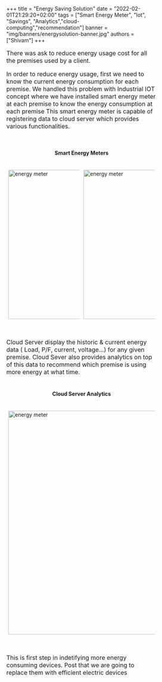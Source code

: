 +++
title = "Energy Saving Solution"
date = "2022-02-01T21:29:20+02:00"
tags = ["Smart Energy Meter", "Iot", "Savings", "Analytics","cloud-computing","recommendation"]
banner = "img/banners/energysolution-banner.jpg"
authors = ["Shivam"]
+++

<p style="font-size:16px">
There was ask to reduce energy usage cost for all the premises used by a client.

<p style="font-size:16px">
In order to reduce energy usage, first we need to know the current energy consumption for each premise.
We handled this problem with Industrial IOT concept where we have installed smart energy meter at each premise to know the energy consumption at each premise 
This smart energy meter is capable of registering data to cloud server which provides various functionalities. 

</p>
<br/>

<style>
* {
  box-sizing: border-box;
}

.row {
  display: flex;
}

/* Create three equal columns that sits next to each other */
.column {
  flex: 20%;
  padding: 5px;
}
</style>
<h4 style="text-align:center">Smart Energy Meters</h4>

<div class="row">
<div class="column">

<img   src="../../../../../img/solution/energymeter.jpeg" alt="energy meter" title="energy meter" width="350" height="400"></img>
</div>

<div class="column">

<img   src="../../../../../img/solution/energymeter2.jpeg" alt="energy meter" title="energy meter" width="350" height="400"></img>
</div>

</div>

<br/>

<p style="font-size:16px">
Cloud Server display the historic & current energy data ( Load, P/F, current, voltage...) for any given premise. 
Cloud Sever also provides analytics on top of this data to recommend which premise is using more energy at what time.

<br/>
<br/>

<h4 style="text-align:center">Cloud Server Analytics</h4>
<div class="row">
<div class="column">

<img   src="../../../../../img/solution/cloud1.png" alt="energy meter" title="energy meter" width="850" height="600"></img>
</div>
</div>
<br/>
<p style="font-size:16px">
This is first step in indetifying more energy consuming devices. Post that we are going to replace them with efficient electric devices
</p>